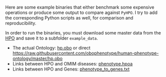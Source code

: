 Here are some example binaries that either benchmark some expensive operations or produce some output to compare against `PyHPO`. I try to add the corresponding Python scripts as well, for comparison and reproducibility.

In order to run the binaries, you must download some master data from the [HPO](https://hpo.jax.org/) and save it to a subfolder `example_data`.

- The actual Ontology: [hp.obo](https://hpo.jax.org/app/data/ontology) or direct <https://raw.githubusercontent.com/obophenotype/human-phenotype-ontology/master/hp.obo>
- Links between HPO and OMIM diseases: [phenotype.hpoa](https://hpo.jax.org/app/data/annotations)
- Links between HPO and Genes: [phenotype_to_genes.txt](http://purl.obolibrary.org/obo/hp/hpoa/phenotype_to_genes.txt)

